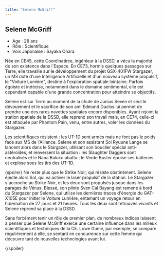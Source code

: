 ```yaml
---
title: "Selene McGriff"
---
```


Selene McGriff
--------------



* Age : 28 ans
* Rôle : Scientifique
* Voix Japonaise : Sayaka Ohara


Née en CE45, cette Coordinatirce, ingénieur à la DSSD, a vécu la majorité de son existence dans l'Espace. En CE73, hormis quelques passages sur Terre, elle travaille sur le développement du projet GSX-401FW Stargazer, un MS doté d'une Intelligence Artificielle et d'un nouveau système propulsif, le "Voiture Lumière", destiné à l'exploration spatiale lointaine. Parfois égoïste et indécise, notamment dans le domaine sentimental, elle est cependant capable d'une grande concentration pour atteindre se objectifs.


Selene est sur Terre au moment de la chute de Junius Seven et seul le dévouement et le sacrifice de son ami Edmond Duclos lui permet de prendre une des rares navettes spatiales encore disponibles. Ayant rejoint la station spatiale de la DSSD, elle reprend son travail mais, en CE74, celle-ci est attaquée par Phantom Pain, venu, entre autres, voler les données du Stargazer.


Les scientifiques résistent : les UT-1D sont armés mais ne font pas le poids face aux MS de l'Alliance. Selene et son assistant Sol Ryuune Lange se lancent alors dans le Stargazer, utilisant son bouclier spécial anti-astéroïdes, et renversent la situation : les Slaughter Daggers sont neutralisés et le Nana Buluku abattu ; le Verde Buster épuise ses batteries et explose sous les tirs des UT-1D. 


{spoiler}
Ne reste plus que le Strike Noir, qui résiste obstinément. Selene éjecte alors Sol, qui va activer le laser propulsif de la station. Le Stargazer s'accroche au Strike Noir, et les deux sont propulsés jusque dans les parages de Vénus. Blessé, son pilote Sven Cal Bayang est ramené à bord du Stargazer par Selene, qui utilise les dernières traces d'énergie du GAT-X105E pour initier le Voiture Lumière, entamant un voyage retour en hibernation de 27 jours et 21 heures. Tous les deux sont retrouvés vivants et Selene reprend sa place à la DSSD.


Sans forcément tenir un rôle de premier plan, de nombreux indices laissent à penser que Selene McGriff exerce une certaine influence dans les milieux scientifiques et techniques de la CE. Lowe Guele, par exemple, se compare régulièrement à elle, se sentant en concurrence sur cette femme qui découvre tant de nouvelles technologies avant lui.


{/spoiler}